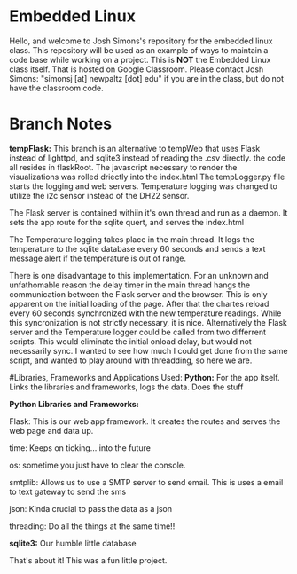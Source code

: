 # Embedded Linux

Hello, and welcome to Josh Simons's repository for the embedded linux class.  This repository will be used as an example of ways to maintain a code base while working on a project. This is **NOT** the Embedded Linux class itself.  That is hosted on Google Classroom.  Please contact Josh Simons: "simonsj [at] newpaltz [dot] edu" if you are in the class, but do not have the classroom code.

# Branch Notes

**tempFlask:** This branch is an alternative to tempWeb that uses Flask instead of lighttpd, and sqlite3 instead of reading the .csv directly.
the code all resides in flaskRoot.  The javascript necessary to render the visualizations was rolled driectly into the index.html
The tempLogger.py file starts the logging and web servers.  Temperature logging was changed to utilize the i2c sensor instead of the DH22 sensor.

The Flask server is contained withiin it's own thread and run as a daemon.  It sets the app route for the sqlite quert, and serves the index.html

The  Temperature logging takes place in the main thread. It logs the temperature to the sqlite database every 60 seconds and sends a text message alert if the temperature is out of range.

There is one disadvantage to this implementation. For an unknown and unfathomable reason the delay timer in the main thread hangs the communication between the Flask server and the browser.  This is only apparent on the initial loading of the page.  After that the chartes reload every 60 seconds synchronized with the new temperature readings.  While this syncronization is not strictly necessary, it is nice.  Alternatively the Flask server and the Temperature logger could be called from two differrent scripts.  This would eliminate the initial onload delay, but would not necessarily sync. I wanted to see how much I could get done from the same script, and wanted to play around with threadding, so here we are.

#Libraries, Frameworks and Applications Used:
**Python:** For the app itself.  Links the libraries and frameworks, logs the data. Does the stuff

**Python Libraries and Frameworks:** 

Flask: This is our web app framework.  It creates the routes and serves the web page and data up.

time: Keeps on ticking... into the future

os: sometime you just have to clear the console.

smtplib: Allows us to use a SMTP server to send email. This is uses a email to text gateway to send the sms  

json: Kinda crucial to pass the data as a json

threading: Do all the things at the same time!!

**sqlite3:** Our humble little database


That's about it! This was a fun little project.
